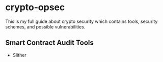 # crypto-opsec
This is my full guide about crypto security which contains tools, security schemes, and possible vulnerabilities.

## Smart Contract Audit Tools
- Slither
